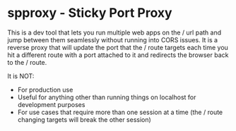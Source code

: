 # spproxy - Sticky Port Proxy

This is a dev tool that lets you run multiple web apps on the / url path and jump between them seamlessly without running into CORS issues.  It is a reverse proxy that will update the port that the / route targets each time you hit a different route with a port attached to it and redirects the browser back to the / route.

It is NOT:
- For production use
- Useful for anything other than running things on localhost for development purposes
- For use cases that require more than one session at a time (the / route changing targets will break the other session)
